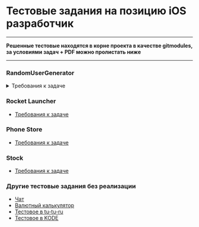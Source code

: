 # Тестовые задания на позицию iOS разработчик 

___

 __Решенные тестовые находятся в корне проекта в качестве gitmodules, за условиями задач + PDF можно пролистать ниже__

___

### RandomUserGenerator

<details>
  <summary>Требования к задаче</summary>

___Нажал на кнопку – получил нового юзера___

Апи брать с https://randomuser.me/

Надо отображать:

- Аватарку
- Имя
- Email
- Возраст
- Адрес
- Телефон

По оригинальным требованиям надо сделать это за 3-4 часа по-хорошему, на выполнение даются сутки
  
</details>

### Rocket Launcher

- [Требования к задаче](PDF/Kontur_Intership.pdf)

### Phone Store

- [Требования к задаче](PDF/ECommerce.pdf)

### Stock

- [Требования к задаче](https://github.com/eeeyyeeezz/Stock/blob/main/README.md)


### Другие тестовые задания без реализации

- [Чат](PDF/Chat.pdf)
- [Валютный калькулятор](PDF/Calculator.pdf)
- [Тестовое в tu-tu-ru](https://github.com/tutu-ru/hire_ios-test)
- [Тестовое в KODE](https://github.com/appKODE/trainee-test-ios)

